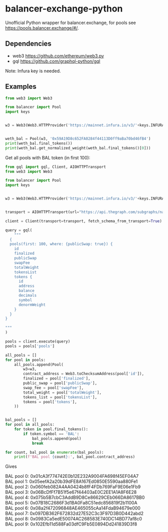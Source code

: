 # balancer-exchange-python
Unofficial Python wrapper for balancer.exchange, for pools see https://pools.balancer.exchange/#/.

## Dependencies
- web3 https://github.com/ethereum/web3.py
- gql https://github.com/graphql-python/gql

Note: Infura key is needed.

## Examples
```python
from web3 import Web3

from balancer import Pool
import keys


w3 = Web3(Web3.HTTPProvider('https://mainnet.infura.io/v3/'+keys.INFURA_ID))


weth_bal = Pool(w3, '0x59A19D8c652FA0284f44113D0ff9aBa70bd46fB4')
print(weth_bal.final_tokens())
print(weth_bal.get_normalized_weight(weth_bal.final_tokens()[0]))
```

Get all pools with BAL token (in first 100):

```python
from gql import gql, Client, AIOHTTPTransport
from web3 import Web3

from balancer import Pool
import keys


w3 = Web3(Web3.HTTPProvider('https://mainnet.infura.io/v3/'+keys.INFURA_ID))


transport = AIOHTTPTransport(url="https://api.thegraph.com/subgraphs/name/balancer-labs/balancer")

client = Client(transport=transport, fetch_schema_from_transport=True)

query = gql(
    """
  {
  pools(first: 100, where: {publicSwap: true}) {
    id
    finalized
    publicSwap
    swapFee
    totalWeight
    tokensList
    tokens {
      id
      address
      balance
      decimals
      symbol
      denormWeight
    }
  }
}

"""
)

pools = client.execute(query)
pools = pools['pools'] 

all_pools = []
for pool in pools:
    all_pools.append(Pool(
        w3=w3,
        contract_address = Web3.toChecksumAddress(pool['id']),
        finalized = pool['finalized'],
        public_swap = pool['publicSwap'],
        swap_fee = pool['swapFee'],
        total_weight = pool['totalWeight'],
        tokens_list = pool['tokensList'],
        tokens = pool['tokens'],
    ))


bal_pools = []
for pool in all_pools:
    for token in pool.final_tokens():
        if token.symbol == 'BAL':
            bal_pools.append(pool)
            break

for count, bal_pool in enumerate(bal_pools):
    print(f'BAL pool {count}:', bal_pool.contract_address)
```

Gives

BAL pool 0: 0x01cA3f774742E0b12E232A9004FA698f45EF04A7              
BAL pool 1: 0x05eefA2a20b39dFE8A167Ed0850E5590aa880Fe1                
BAL pool 2: 0x060feb082A4AA0424b8fF4FDb769FaF9E06e1Fb9               
BAL pool 3: 0x06BcDfFf7B51f5e67f44403aE0C2EE1A1A8F6E28         
BAL pool 4: 0x075b5B7cbC3AddB9D8Ce86629CEb066DA8617BB0         
BAL pool 5: 0x07B18C2686F3d1BA0Fa8C51edc856819f2b1100A      
BAL pool 6: 0x08a2f472096848AE465055cAa14FdaB94679e000       
BAL pool 7: 0x097DB362F672832d27E52C3c3F97D3B0D442abd2    
BAL pool 8: 0x0983Ca5edE50074AC268583E740DC14BD77af8c0         
BAL pool 9: 0x102Efb11d588Fa03dfC9Fb5E0894Dd241839D3f8        
